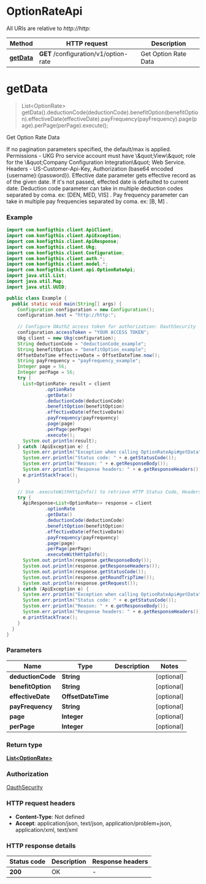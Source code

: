 # OptionRateApi

All URIs are relative to *http://http:*

| Method | HTTP request | Description |
|------------- | ------------- | -------------|
| [**getData**](OptionRateApi.md#getData) | **GET** /configuration/v1/option-rate | Get Option Rate Data |


<a name="getData"></a>
# **getData**
> List&lt;OptionRate&gt; getData().deductionCode(deductionCode).benefitOption(benefitOption).effectiveDate(effectiveDate).payFrequency(payFrequency).page(page).perPage(perPage).execute();

Get Option Rate Data

If no pagination parameters specified, the default/max is applied. Permissions - UKG Pro service account must have \\\&quot;View\\\&quot; role for the \\\&quot;Company Configuration Integration\\\&quot; Web Service. Headers - US-Customer-Api-Key, Authorization (base64 encoded {username}:{password}).  Effective date parameter gets effective record as of the given date. If it&#39;s not passed, effected date is defaulted to current date.  Deduction code parameter can take in multiple deduction codes separated by coma. ex: [DEN, MED, VIS] .  Pay frequency parameter can take in multiple pay frequencies separated by coma. ex: [B, M] . 

### Example
```java
import com.konfigthis.client.ApiClient;
import com.konfigthis.client.ApiException;
import com.konfigthis.client.ApiResponse;
import com.konfigthis.client.Ukg;
import com.konfigthis.client.Configuration;
import com.konfigthis.client.auth.*;
import com.konfigthis.client.model.*;
import com.konfigthis.client.api.OptionRateApi;
import java.util.List;
import java.util.Map;
import java.util.UUID;

public class Example {
  public static void main(String[] args) {
    Configuration configuration = new Configuration();
    configuration.host = "http://http:";
    
    // Configure OAuth2 access token for authorization: OauthSecurity
    configuration.accessToken = "YOUR ACCESS TOKEN";
    Ukg client = new Ukg(configuration);
    String deductionCode = "deductionCode_example";
    String benefitOption = "benefitOption_example";
    OffsetDateTime effectiveDate = OffsetDateTime.now();
    String payFrequency = "payFrequency_example";
    Integer page = 56;
    Integer perPage = 56;
    try {
      List<OptionRate> result = client
              .optionRate
              .getData()
              .deductionCode(deductionCode)
              .benefitOption(benefitOption)
              .effectiveDate(effectiveDate)
              .payFrequency(payFrequency)
              .page(page)
              .perPage(perPage)
              .execute();
      System.out.println(result);
    } catch (ApiException e) {
      System.err.println("Exception when calling OptionRateApi#getData");
      System.err.println("Status code: " + e.getStatusCode());
      System.err.println("Reason: " + e.getResponseBody());
      System.err.println("Response headers: " + e.getResponseHeaders());
      e.printStackTrace();
    }

    // Use .executeWithHttpInfo() to retrieve HTTP Status Code, Headers and Request
    try {
      ApiResponse<List<OptionRate>> response = client
              .optionRate
              .getData()
              .deductionCode(deductionCode)
              .benefitOption(benefitOption)
              .effectiveDate(effectiveDate)
              .payFrequency(payFrequency)
              .page(page)
              .perPage(perPage)
              .executeWithHttpInfo();
      System.out.println(response.getResponseBody());
      System.out.println(response.getResponseHeaders());
      System.out.println(response.getStatusCode());
      System.out.println(response.getRoundTripTime());
      System.out.println(response.getRequest());
    } catch (ApiException e) {
      System.err.println("Exception when calling OptionRateApi#getData");
      System.err.println("Status code: " + e.getStatusCode());
      System.err.println("Reason: " + e.getResponseBody());
      System.err.println("Response headers: " + e.getResponseHeaders());
      e.printStackTrace();
    }
  }
}

```

### Parameters

| Name | Type | Description  | Notes |
|------------- | ------------- | ------------- | -------------|
| **deductionCode** | **String**|  | [optional] |
| **benefitOption** | **String**|  | [optional] |
| **effectiveDate** | **OffsetDateTime**|  | [optional] |
| **payFrequency** | **String**|  | [optional] |
| **page** | **Integer**|  | [optional] |
| **perPage** | **Integer**|  | [optional] |

### Return type

[**List&lt;OptionRate&gt;**](OptionRate.md)

### Authorization

[OauthSecurity](../README.md#OauthSecurity)

### HTTP request headers

 - **Content-Type**: Not defined
 - **Accept**: application/json, text/json, application/problem+json, application/xml, text/xml

### HTTP response details
| Status code | Description | Response headers |
|-------------|-------------|------------------|
| **200** | OK |  -  |

